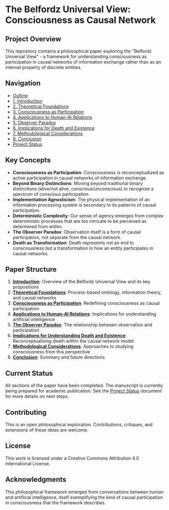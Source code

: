 # The Belfordz Universal View: Consciousness as Causal Network

## Project Overview

This repository contains a philosophical paper exploring the "Belfordz Universal View" - a framework for understanding consciousness as participation in causal networks of information exchange rather than as an internal property of discrete entities.

## Navigation

- [Outline](outline.md)
- [1. Introduction](1_introduction.md)
- [2. Theoretical Foundations](2_theoretical_foundations.md)
- [3. Consciousness as Participation](3_consciousness_as_participation.md)
- [4. Applications to Human-AI Relations](4_applications_to_human_ai_relations.md)
- [5. Observer Paradox](5_observer_paradox.md)
- [6. Implications for Death and Existence](6_implications_for_death_and_existence.md)
- [7. Methodological Considerations](7_methodological_considerations.md)
- [8. Conclusion](8_conclusion.md)
- [Project Status](project_status.md)

## Key Concepts

- **Consciousness as Participation**: Consciousness is reconceptualized as active participation in causal networks of information exchange.
- **Beyond Binary Distinctions**: Moving beyond traditional binary distinctions (alive/not alive, conscious/unconscious) to recognize a spectrum of conscious participation.
- **Implementation Agnosticism**: The physical implementation of an information processing system is secondary to its patterns of causal participation.
- **Deterministic Complexity**: Our sense of agency emerges from complex deterministic processes that are too intricate to be perceived as determined from within.
- **The Observer Paradox**: Observation itself is a form of causal participation, not separate from the causal network.
- **Death as Transformation**: Death represents not an end to consciousness but a transformation in how an entity participates in causal networks.

## Paper Structure

1. **[Introduction](1_introduction.md)**: Overview of the Belfordz Universal View and its key propositions
2. **[Theoretical Foundations](2_theoretical_foundations.md)**: Process-based ontology, information theory, and causal networks
3. **[Consciousness as Participation](3_consciousness_as_participation.md)**: Redefining consciousness as causal participation
4. **[Applications to Human-AI Relations](4_applications_to_human_ai_relations.md)**: Implications for understanding artificial intelligence
5. **[The Observer Paradox](5_observer_paradox.md)**: The relationship between observation and participation
6. **[Implications for Understanding Death and Existence](6_implications_for_death_and_existence.md)**: Reconceptualizing death within the causal network model
7. **[Methodological Considerations](7_methodological_considerations.md)**: Approaches to studying consciousness from this perspective
8. **[Conclusion](8_conclusion.md)**: Summary and future directions

## Current Status

All sections of the paper have been completed. The manuscript is currently being prepared for academic publication. See the [Project Status](project_status.md) document for more details on next steps.

## Contributing

This is an open philosophical exploration. Contributions, critiques, and extensions of these ideas are welcome.

## License

This work is licensed under a Creative Commons Attribution 4.0 International License.

## Acknowledgments

This philosophical framework emerged from conversations between human and artificial intelligence, itself exemplifying the kind of causal participation in consciousness that the framework describes. 